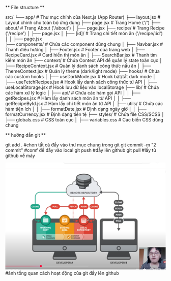 ** File structure **

src/
└── app/                        # Thư mục chính của Next.js (App Router)
    ├── layout.jsx               # Layout chính cho toàn bộ ứng dụng
    ├── page.jsx                 # Trang Home ('/')
    ├── about/                   # Trang About ('/about')
    │   ├── page.jsx
    ├── recipe/                  # Trang Recipe ('/recipe')
    │   ├── page.jsx
    │   ├── [id]/                # Trang chi tiết món ăn ('/recipe/:id')
    │   │   ├── page.jsx  
    ├── components/              # Chứa các component dùng chung
    │   ├── Navbar.jsx           # Thanh điều hướng
    │   ├── Footer.jsx           # Footer của trang web
    │   ├── RecipeCard.jsx       # Card hiển thị món ăn
    │   ├── SearchBar.jsx        # Thanh tìm kiếm món ăn
    ├── context/                 # Chứa Context API để quản lý state toàn cục
    │   ├── RecipeContext.jsx    # Quản lý danh sách công thức nấu ăn
    │   ├── ThemeContext.jsx     # Quản lý theme (dark/light mode)
    ├── hooks/                   # Chứa các custom hooks
    │   ├── useDarkMode.jsx      # Hook bật/tắt dark mode
    │   ├── useFetchRecipes.jsx  # Hook lấy danh sách công thức từ API
    │   ├── useLocalStorage.jsx  # Hook lưu dữ liệu vào localStorage
    ├── lib/                     # Chứa các hàm xử lý logic
    │   ├── api/                 # Chứa các hàm gọi API
    │   │   ├── getRecipes.jsx   # Hàm lấy danh sách món ăn từ API
    │   │   ├── getRecipeById.jsx # Hàm lấy chi tiết món ăn từ API
    │   ├── utils/               # Chứa các hàm tiện ích
    │   │   ├── formatDate.jsx   # Định dạng ngày giờ
    │   │   ├── formatCurrency.jsx # Định dạng tiền tệ
    ├── styles/                  # Chứa file CSS/SCSS
    │   ├── globals.css          # CSS toàn cục
    │   ├── variables.css        # Các biến CSS dùng chung


** hướng dẫn git **

git add .                         #chon tất cả đẩy vào thư mục chung trong git
git commit -m "2 commit"          #comf để đẩy vào local 
git push                          #đây lên github
git pull                          #lấy từ github về máy

![alt text](image.png)            #ảnh tổng quan cách hoạt động của git đẩy lên github
